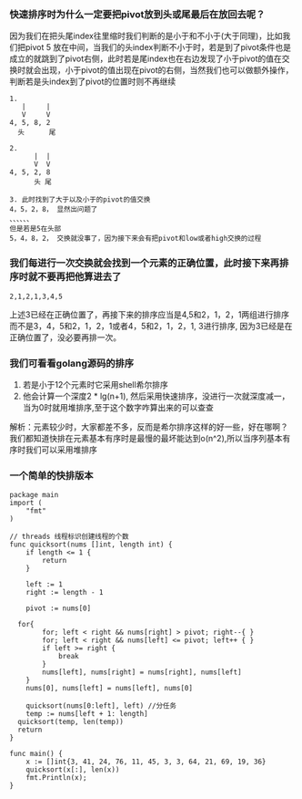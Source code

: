 ### 快速排序时为什么一定要把pivot放到头或尾最后在放回去呢？
因为我们在把头尾index往里缩时我们判断的是小于和不小于(大于同理)，比如我们把pivot 5 放在中间，当我们的头index判断不小于时，若是到了pivot条件也是成立的就跳到了pivot右侧，此时若是尾index也在右边发现了小于pivot的值在交换时就会出现，小于pivot的值出现在pivot的右侧，当然我们也可以做额外操作，判断若是头index到了pivot的位置时则不再继续
```
1. 
   |     | 
   V     V
4, 5, 8, 2
  头      尾

2. 
      |  | 
      V  V
4, 5, 2, 8
      头 尾

3. 此时找到了大于以及小于的pivot的值交换
4，5，2，8， 显然出问题了
、、、、、、
但是若是5在头部
5，4，8，2， 交换就没事了，因为接下来会有把pivot和low或者high交换的过程
```
### 我们每进行一次交换就会找到一个元素的正确位置，此时接下来再排序时就不要再把他算进去了
```
2,1,2,1,3,4,5
```
上述3已经在正确位置了，再接下来的排序应当是4,5和2，1，2，1两组进行排序而不是3，4，5和2，1，2，1或者4，5和2，1，2，1, 3进行排序, 因为3已经是在正确位置了，没必要再排一次。

### 我们可看看golang源码的排序
1. 若是小于12个元素时它采用shell希尔排序
2. 他会计算一个深度2 * lg(n+1), 然后采用快速排序，没进行一次就深度减一，当为0时就用堆排序,至于这个数字咋算出来的可以查查

解析：元素较少时，大家都差不多，反而是希尔排序这样的好一些，好在哪啊？
我们都知道快排在元素基本有序时是最慢的最坏能达到o(n^2),所以当序列基本有序时我们可以采用堆排序

### 一个简单的快排版本
```
package main
import (
	"fmt"
)
 
// threads 线程标识创建线程的个数
func quicksort(nums []int, length int) {
	if length <= 1 {
		return
	}
	
	left := 1
	right := length - 1
	
	pivot := nums[0]
	
  for{
		for; left < right && nums[right] > pivot; right--{ }
		for; left < right && nums[left] <= pivot; left++ { }
		if left >= right {
			break
		}
		nums[left], nums[right] = nums[right], nums[left]
	}
	nums[0], nums[left] = nums[left], nums[0]

	quicksort(nums[0:left], left) //分任务
	temp := nums[left + 1: length]
  quicksort(temp, len(temp))
  return
}

func main() {
	x := []int{3, 41, 24, 76, 11, 45, 3, 3, 64, 21, 69, 19, 36}
	quicksort(x[:], len(x))
	fmt.Println(x);
}
```